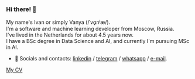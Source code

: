 ### Hi there! 👋

My name's Ivan or simply Vanya (/ˈvɑ̟nʲæ/). <br/>
I'm a software and machine learning developer from Moscow, Russia. <br/> 
I've lived in the Netherlands for about 4.5 years now. <br/>
I have a BSc degree in Data Science and AI, and currently I'm pursuing MSc in AI. <br/>

- 💬 Socials and contacts: [linkedin](http://www.linkedin.com/in/m1v1savva) / [telegram](https://t.me/M1v1savva1601) / [whatsapp](https://wa.me/qr/ARG2TSUIWOXOA1) / [e-mail](mailto:vpoliakov.swe@gmail.com). 

<!--[My github.io](https://m1v1savva.github.io/) <br/>-->
[My CV](https://m1v1savva.github.io/cv)
<!---
### My background [or CV for more detail](https://m1v1savva.github.io/cv)

- ✏️ Education: BSc in Data Science and Artificial Intelligence, [Maastricht University](https://www.maastrichtuniversity.nl/education/bachelor/data-science-and-artificial-intelligence), graduated in Dec. 2022. My [thesis](https://github.com/M1v1savva/anime-thesis) was about making cartoon faces with Generative Adversarial Networks. 
- 💻 Industry: I worked as a part-time NLP Engineer in a Garant (Russian mass provider of a legal referencing system) from August to December 2021. I had later decided to focus on my studies until I graduated. <br/>

- 📝 During high school and early university I did some competitive programming, competed in Russian olympiad in informatics and got some decent results [on codeforces](https://codeforces.com/profile/M1v1savva1601). Now I occasionally coach and solve problems for fun.

---

#### pet projects:

- 📖 [chesslines](https://chesslines.onrender.com) - This is a tool for organizing your chess opening repertoire (it has a functional baseline and i'm planning to add more features later on).
- 📖 [mini-renderer](https://github.com/M1v1savva/mini-renderer) - Mini renderer from scratch that I made while following a set of articles on 3d graphics

#### highlighted university team projects: 
- 📖 [tetris](https://github.com/M1v1savva/tetris) - Aethetic tetris game with a bot powered by genetic algorithm.
- 📖 [throwing robot](https://github.com/M1v1savva/throwing_robot) - Robot that plays juice pong. 
-->
<!--
**M1v1savva/M1v1savva** is a ✨ _special_ ✨ repository because its `README.md` (this file) appears on your GitHub profile.

Here are some ideas to get you started:

- 🔭 I’m currently working on ...
- 🌱 I’m currently learning ...
- 👯 I’m looking to collaborate on ...
- 🤔 I’m looking for help with ...
- 💬 Ask me about ...
- 📫 How to reach me: ...
- 😄 Pronouns: ...
- ⚡ Fun fact: ...
-->
